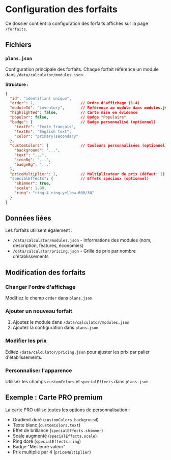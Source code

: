 # Configuration des forfaits

Ce dossier contient la configuration des forfaits affichés sur la page `/forfaits`.

## Fichiers

### `plans.json`
Configuration principale des forfaits. Chaque forfait référence un module dans `/data/calculator/modules.json`.

**Structure :**
```json
{
  "id": "identifiant unique",
  "order": 1,                    // Ordre d'affichage (1-4)
  "moduleId": "inventory",       // Référence au module dans modules.json
  "highlighted": false,          // Carte mise en évidence
  "popular": false,              // Badge "Populaire"
  "badge": {                     // Badge personnalisé (optionnel)
    "textFr": "Texte français",
    "textEn": "English text",
    "color": "primary|secondary"
  },
  "customColors": {              // Couleurs personnalisées (optionnel)
    "background": "...",
    "text": "...",
    "iconBg": "...",
    "badgeBg": "..."
  },
  "priceMultiplier": 1,          // Multiplicateur de prix (défaut: 1)
  "specialEffects": {            // Effets spéciaux (optionnel)
    "shimmer": true,
    "scale": 1.08,
    "ring": "ring-4 ring-yellow-600/30"
  }
}
```

## Données liées

Les forfaits utilisent également :
- `/data/calculator/modules.json` - Informations des modules (nom, description, features, économies)
- `/data/calculator/pricing.json` - Grille de prix par nombre d'établissements

## Modification des forfaits

### Changer l'ordre d'affichage
Modifiez le champ `order` dans `plans.json`.

### Ajouter un nouveau forfait
1. Ajoutez le module dans `/data/calculator/modules.json`
2. Ajoutez la configuration dans `plans.json`

### Modifier les prix
Éditez `/data/calculator/pricing.json` pour ajuster les prix par palier d'établissements.

### Personnaliser l'apparence
Utilisez les champs `customColors` et `specialEffects` dans `plans.json`.

## Exemple : Carte PRO premium

La carte PRO utilise toutes les options de personnalisation :
- Gradient doré (`customColors.background`)
- Texte blanc (`customColors.text`)
- Effet de brillance (`specialEffects.shimmer`)
- Scale augmenté (`specialEffects.scale`)
- Ring doré (`specialEffects.ring`)
- Badge "Meilleure valeur"
- Prix multiplié par 4 (`priceMultiplier`)
